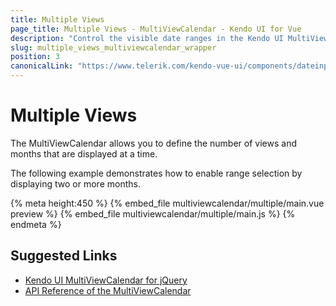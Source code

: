 ```yaml
---
title: Multiple Views
page_title: Multiple Views - MultiViewCalendar - Kendo UI for Vue
description: "Control the visible date ranges in the Kendo UI MultiViewCalendar Vue wrapper and manage the number of its horizontally rendered views."
slug: multiple_views_multiviewcalendar_wrapper
position: 3
canonicalLink: "https://www.telerik.com/kendo-vue-ui/components/dateinputs/multiview-calendar/"
---
```


<div><WrapperBanner></WrapperBanner></div>

# Multiple Views

The MultiViewCalendar allows you to define the number of views and months that are displayed at a time.

The following example demonstrates how to enable range selection by displaying two or more months. 

{% meta height:450 %}
{% embed_file multiviewcalendar/multiple/main.vue preview %}
{% embed_file multiviewcalendar/multiple/main.js %}
{% endmeta %}

## Suggested Links

* [Kendo UI MultiViewCalendar for jQuery](https://docs.telerik.com/kendo-ui/controls/scheduling/multiviewcalendar/overview)
* [API Reference of the MultiViewCalendar](https://docs.telerik.com/kendo-ui/api/javascript/ui/multiviewcalendar)
